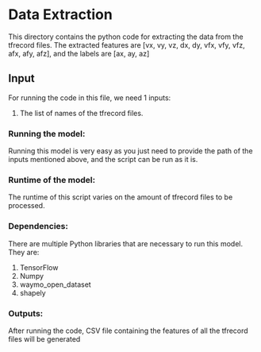 ﻿# Data Extraction

This directory contains the python code for extracting the data from the tfrecord files.
The extracted features are [vx, vy, vz, dx, dy, vfx, vfy, vfz, afx, afy, afz], and the labels are [ax, ay, az]

## Input
For running the code in this file, we need 1 inputs:

1) The list of names of the tfrecord files.

### Running the model:
Running this model is very easy as you just need to provide the path  of the inputs mentioned above, and the script can be run as it is.

### Runtime of the model:
The runtime of this script varies on the amount of tfrecord files to be processed.

### Dependencies:
There are multiple Python libraries that are necessary to run this model. They are:
1) TensorFlow
2) Numpy
3) waymo_open_dataset
4) shapely

### Outputs:
After running the code, CSV file containing the features of all the tfrecord files will be generated

